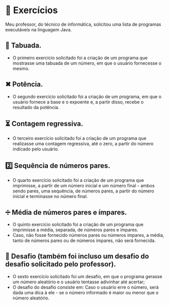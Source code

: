 # 📑 Exercícios

Meu professor, do técnico de informática, solicitou uma lista de programas executáveis na linguagem Java.

## 🧮 Tabuada. 
- O primeiro exercício solicitado foi a criação de um programa que mostrasse uma tabuada de um número, em que o usuário fornecesse o mesmo.

## ✖ Potência.
- O segundo exercício solicitado foi a criação de um programa, em que o usuário fornece a base e o expoente e, a partir disso, recebe o resultado da potência.

## ⏳ Contagem regressiva.
- O terceiro exercício solicitado foi a criação de um programa que realizasse uma contagem regressiva, até o zero, a partir do número indicado pelo usuário.

## 2️⃣ Sequência de números pares.
- O quarto exercício solicitado foi a criação de um programa que imprimisse, a partir de um número inicial e um número final - ambos sendo pares, uma sequência, de números pares, a partir do número inicial e terminasse no número final.

## ➗ Média de números pares e ímpares.
- O quinto exercício solicitado foi a criação de um programa que imprimisse a média, separada, de números pares e ímpares.
- Caso, não fosse fornecido números pares ou números ímpares, a média, tanto de números pares ou de números ímpares, não será fornecida.

## 🛑 Desafio (também foi incluso um desafio do desafio solicitado pelo professor).
- O sexto exercício solicitado foi um desafio, em que o programa gerasse um número aleatório e o usuário tentasse adivinhar até acertar;
- O desafio do desafio consiste em: Caso o usuário erre o número, será dada uma dica à ele - se o número informado é maior ou menor que o número aleatório.
